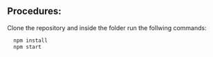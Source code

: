 
## Procedures:

Clone the repository
and inside the folder run the follwing commands:

```bash
  npm install
  npm start
```
    
